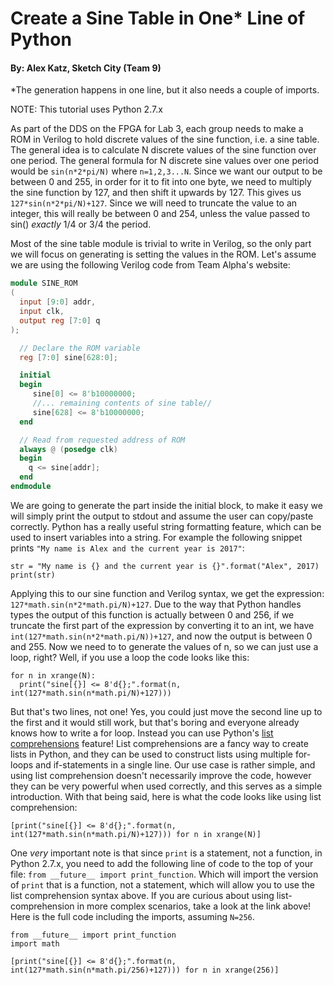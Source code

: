 # Create a Sine Table in One* Line of Python

#### By: Alex Katz, Sketch City (Team 9)

*The generation happens in one line, but it also needs a couple of imports.

NOTE: This tutorial uses Python 2.7.x

As part of the DDS on the FPGA for Lab 3, each group needs to make a ROM in Verilog to hold discrete values of the sine function, i.e. a sine table. The general idea is to calculate N discrete values of the sine function over one period. The general formula for N discrete sine values over one period would be `sin(n*2*pi/N)` where `n=1,2,3...N`. Since we want our output to be between 0 and 255, in order for it to fit into one byte, we need to multiply the sine function by 127, and then shift it upwards by 127. This gives us `127*sin(n*2*pi/N)+127`. Since we will need to truncate the value to an integer, this will really be between 0 and 254, unless the value passed to sin() _exactly_ 1/4 or 3/4 the period.

Most of the sine table module is trivial to write in Verilog, so the only part we will focus on generating is setting the values in the ROM. Let's assume we are using the following Verilog code from Team Alpha's website:

```verilog
module SINE_ROM
(
  input [9:0] addr,
  input clk, 
  output reg [7:0] q
);

  // Declare the ROM variable
  reg [7:0] sine[628:0];

  initial
  begin
     sine[0] <= 8'b10000000;
     //... remaining contents of sine table//
     sine[628] <= 8'b10000000;
  end

  // Read from requested address of ROM
  always @ (posedge clk)
  begin
    q <= sine[addr];
  end
endmodule
```

We are going to generate the part inside the initial block, to make it easy we will simply print the output to stdout and assume the user can copy/paste correctly. Python has a really useful string formatting feature, which can be used to insert variables into a string. For example the following snippet prints `"My name is Alex and the current year is 2017"`:

```
str = "My name is {} and the current year is {}".format("Alex", 2017)
print(str)
```

Applying this to our sine function and Verilog syntax, we get the expression: `127*math.sin(n*2*math.pi/N)+127`. Due to the way that Python handles types the output of this function is actually between 0 and 256, if we truncate the first part of the expression by converting it to an int, we have `int(127*math.sin(n*2*math.pi/N))+127`, and now the output is between 0 and 255. Now we need to to generate the values of n, so we can just use a loop, right? Well, if you use a loop the code looks like this:

```
for n in xrange(N):
  print("sine[{}] <= 8'd{};".format(n, int(127*math.sin(n*math.pi/N)+127)))
```

But that's two lines, not one! Yes, you could just move the second line up to the first and it would still work, but that's boring and everyone already knows how to write a for loop. Instead you can use Python's [list comprehensions](https://www.python.org/dev/peps/pep-0202/) feature! List comprehensions are a fancy way to create lists in Python, and they can be used to construct lists using multiple for-loops and if-statements in a single line. Our use case is rather simple, and using list comprehension doesn't necessarily improve the code, however they can be very powerful when used correctly, and this serves as a simple introduction. With that being said, here is what the code looks like using list comprehension:

```
[print("sine[{}] <= 8'd{};".format(n, int(127*math.sin(n*math.pi/N)+127))) for n in xrange(N)]
```

One _very_ important note is that since `print` is a statement, not a function, in Python 2.7.x, you need to add the following line of code to the top of your file: `from __future__ import print_function`. Which will import the version of `print` that is a function, not a statement, which will allow you to use the list comprehension syntax above. If you are curious about using list-comprehension in more complex scenarios, take a look at the link above! Here is the full code including the imports, assuming `N=256`.

```
from __future__ import print_function
import math

[print("sine[{}] <= 8'd{};".format(n, int(127*math.sin(n*math.pi/256)+127))) for n in xrange(256)]
```

